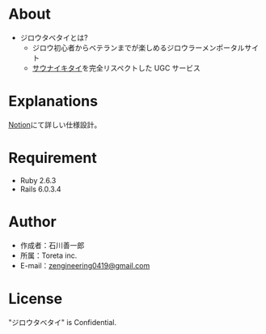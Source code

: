# About

- ジロウタベタイとは?
  - ジロウ初心者からベテランまでが楽しめるジロウラーメンポータルサイト
  - [サウナイキタイ](https://sauna-ikitai.com/)を完全リスペクトした UGC サービス

# Explanations

[Notion](https://www.notion.so/zennotion/Jiro-Ikitai-5a1d33137199440688de3979cb866681)にて詳しい仕様設計。

# Requirement

- Ruby 2.6.3
- Rails 6.0.3.4

# Author

- 作成者：石川善一郎
- 所属：Toreta inc.
- E-mail：zengineering0419@gmail.com

# License

"ジロウタベタイ" is Confidential.
